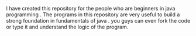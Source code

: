 I have created this repository for the people who are beginners in java programming .
The programs in this repository are very useful to build a strong foundation in fundamentals of java .
you guys can even fork the code or type it and understand the logic of the program.
